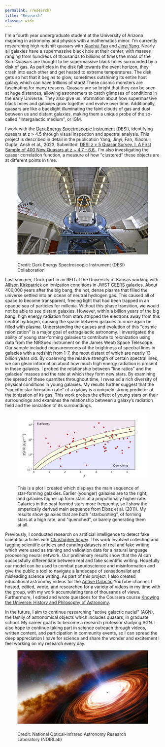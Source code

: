```yaml
---
permalink: /research/
title: "Research"
classes: wide
---
```

I'm a fourth year undergraduate student at the University of Arizona majoring in astronomy and physics with a mathematics minor. I'm currently researching high redshift quasars with [Xiaohui Fan](https://www.as.arizona.edu/people/faculty/xiaohui-fan) and [Jinyi Yang](https://www.as.arizona.edu/people/faculty/jinyi-yang). Nearly all galaxies have a supermassive black hole at their center, with masses ranging from hundreds of thousands to billions of times the mass of the Sun. Quasars are thought to be supermassive black holes surrounded by a disk of gas. As particles in the disk fall towards the event horizon, they crash into each other and get heated to extreme temperatures. The disk gets so hot that it begins to glow, sometimes outshining its entire host galaxy which can have trillions of stars! These cosmic monsters are fascinating for many reasons. Quasars are so bright that they can be seen at huge distances, allowing astronomers to catch glimpses of conditions in the early Universe. They also give us information about how supermassive black holes and galaxies grow together and evolve over time. Additionally, quasars are like a backlight illuminating the faint clouds of gas and dust between us and distant galaxies, making them a unique probe of the so-called "intergalactic medium", or IGM.

I work with the [Dark Energy Spectroscopic Instrument](https://www.desi.lbl.gov/) (DESI), identifying quasars at z > 4.5 through visual inspection and spectral analysis. This project is described in detail in the publication Yang, Jinyi; Fan, Xiaohui; Gupta, Ansh et al., 2023, Submitted, [DESI z > 5 Quasar Survey. I. A First Sample of 400 New Quasars at z ~ 4.7 - 6.6.](https://ui.adsabs.harvard.edu/abs/2023arXiv230201777Y/abstract). I'm also investigating the quasar correlation function, a measure of how "clustered" these objects are at different points in time.

<html>
<figure>
	<img src="/assets/images/desi.jpg" alt="The Dark Energy Spectroscopic Instrument, mounted on the Mayall Telescope on Kitt Peak, Arizona." style="vertical-align:middle;margin:0px 0px 25px 0px">
	<figcaption>Credit: Dark Energy Spectroscopic Instrument (DESI) Collaboration</figcaption>
</figure>
</html>

Last summer, I took part in an REU at the University of Kansas working with [Allison Kirkpatrick](https://physics.ku.edu/people/kirkpatrick-allison) on ionization conditions in JWST [CEERS](https://ceers.github.io/) galaxies. About 400,000 years after the big bang, the hot, dense plasma that filled the universe settled into an ocean of neutral hydrogen gas. This caused all of space to become transparent, freeing light that had been trapped in an opaque sea of particles for millenia. Without this phase transition, we would not be able to see distant galaxies. However, within a billion years of the big bang, high energy radiation from stars stripped the electrons away from this neutral hydrogen, causing the space between galaxies to once again be filled with plasma. Understanding the causes and evolution of this "cosmic reionization" is a major goal of extragalactic astronomy. I investigated the ability of young star-forming galaxies to contribute to reionization using data from the NIRSpec instrument on the James Webb Space Telescope. Our sample included measuremenets of the brightness of spectral lines in galaxies with a redshift from 1-7, the most distant of which are nearly 13 billion years old. By observing the relative strength of certain spectral lines, we can glean information about how much high energy radiation is present in these galaxies. I probed the relationship between "line ratios" and the galaxies' masses and the rate at which they form new stars. By examining the spread of these quantites throughout time, I revealed a rich diversity of physical conditions in young galaxies. My results further suggest that the "specific star formation rate" of a galaxy is a uniquely strong predictor of the ionization of its gas. This work probes the effect of young stars on their surroundings and examines the relationship between a galaxy’s radiation field and the ionization of its surroundings.

<html>
<figure>
	<img src="/assets/images/ku_fig.png" alt="Diagram which shows a sample of galaxies with specific star formation rate on the y axis against redshift on the x axis." style="vertical-align:middle;margin:0px 0px 25px 0px">
	<figcaption>This is a plot I created which displays the main sequence of star-forming galaxies. Earlier (younger) galaxies are to the right, and galaxies higher up form stars at a propotionally higher rate. Galaxies in the past formed stars more frequently, so I show the emperically derived main sequence from Elbaz et al. (2011). My results show galaxies that are both "starbursting", of forming stars at a high rate, and "quenched", or barely generating them at all.</figcaption>
</figure>
</html>

Previously, I conducted research on artificial intelligence to detect fake scientific articles with [Christopher Impey](https://profiles.arizona.edu/person/cimpey). This work involved collecting and tagging scientific articles and curating datasets of real and fake writing which were used as training and validation data for a natural language processing neural network. Our preliminary results show that the AI can successfully differentiate between real and fake scientific writing. Hopefully our model can be used to combat pseudoscience and misinformation and give the public a tool to navigate a landscape of sensationalist and misleading science writing. As part of this project, I also created educational astronomy videos for the [Active Galactic](https://www.youtube.com/@ActiveGalactic) YouTube channel. I hosted, edited, wrote, and researched for a variety of videos in my time with the group, with my work accumulating tens of thousands of views. Furthermore, I edited and wrote questions for the Coursera course [Knowing the Universe: History and Philosophy of Astronomy](https://www.coursera.org/learn/knowing-the-universe).

In the future, I aim to continue researching "active galactic nuclei" (AGN), the family of astronomical objects which includes quasars, in graduate school. My career goal is to become a research professor studying AGN. I also hope to continue taking part in science outreach through videos, written content, and participation in community events, so I can spread the deep appreciation I have for science and share the wonder and excitement I feel working on my research every day.

<html>
<figure>
	<img src="/assets/images/quasar.jpg" alt="The Dark Energy Spectroscopic Instrument, mounted on the Mayall Telescope on Kitt Peak, Arizona." style="vertical-align:middle;margin:0px 0px 25px 0px">
	<figcaption>Credit: National Optical-Infrared Astronomy Research Laboratory (NOIRLab)</figcaption>
</figure>
</html>